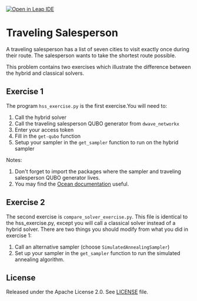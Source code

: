[![Open in Leap IDE](	
	https://cdn-assets.cloud.dwavesys.com/shared/latest/badges/leapide.svg)](
	https://ide.dwavesys.io/#https://github.com/dwave-training/traveling-salesperson)

# Traveling Salesperson

A traveling salesperson has a list of seven cities to visit exactly once during their route. The salesperson wants to take the shortest route possible.

This problem contains two exercises which illustrate the difference between the hybrid and classical solvers.

## Exercise 1

The program ``hss_exercise.py`` is the first exercise.You will need to:

 1. Call the hybrid solver
 2. Call the traveling salesperson QUBO generator from ``dwave_networkx``
 3. Enter your access token
 4. Fill in the ``get-qubo`` function
 5. Setup your sampler in the ``get_sampler`` function to run on the hybrid sampler

 Notes: 
 
1. Don't forget to import the packages where the sampler and traveling salesperson QUBO generator lives.
2. You may find the [Ocean documentation](https://docs.ocean.dwavesys.com/en/stable/) useful.

## Exercise 2 

The second exercise is ``compare_solver_exercise.py``. This file is identical to the hss_exercise.py, except you will call a classical solver instead of a hybrid solver. 
There are two things you should modify from what you did in exercise 1: 

1. Call an alternative sampler (choose ``SimulatedAnnealingSampler``)
2. Set up your sampler in the ``get_sampler`` function to run the simulated annealing algorithm. 

## License

Released under the Apache License 2.0. See [LICENSE](LICENSE) file.

